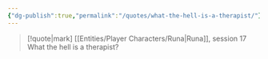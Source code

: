 ```yaml
---
{"dg-publish":true,"permalink":"/quotes/what-the-hell-is-a-therapist/"}
---
```




> [!quote|mark] [[Entities/Player Characters/Runa\|Runa]], session 17
> What the hell is a therapist?


